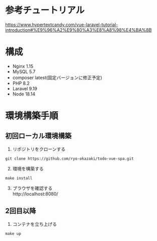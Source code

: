 # 参考チュートリアル
https://www.hypertextcandy.com/vue-laravel-tutorial-introduction#%E9%96%A2%E9%80%A3%E8%A8%98%E4%BA%8B

# 構成
- Nginx 1.15
- MySQL 5.7
- composer latest(固定バージョンに修正予定)
- PHP 8.2
- Laravel 9.19
- Node 18.14

# 環境構築手順
## 初回ローカル環境構築
1. リポジトリをクローンする
```
git clone https://github.com/ryo-okazaki/todo-vue-spa.git
```
2. 環境を構築する
```
make install
```
3. ブラウザを確認する  
http://localhost:8080/

## 2回目以降
1. コンテナを立ち上げる
```
make up
```
